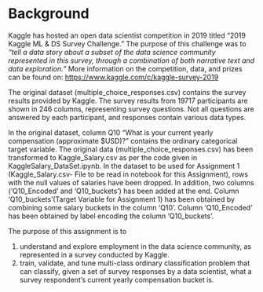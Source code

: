 # Background

Kaggle has hosted an open data scientist competition in 2019 titled “2019 Kaggle ML & DS Survey Challenge.” The purpose of this challenge was to *“tell a data story about a subset of the data science community represented in this survey, through a combination of both narrative text and data exploration.”* More information on the competition, data, and prizes can be found on: https://www.kaggle.com/c/kaggle-survey-2019

The original dataset (multiple_choice_responses.csv) contains the survey results provided by Kaggle. The survey results from 19717 participants are shown in 246 columns, representing survey questions. Not all questions are answered by each participant, and responses contain various data types.

In the original dataset, column Q10 “What is your current yearly compensation (approximate $USD)?” contains the ordinary categorical target variable. The original data (multiple_choice_responses.csv) has been transformed to Kaggle_Salary.csv as per the code given in KaggleSalary_DataSet.ipynb. In the dataset to be used for Assignment 1 (Kaggle_Salary.csv- File to be read in notebook for this Assignment), rows with the null values of salaries have been dropped. In addition, two columns (‘Q10_Encoded’ and ‘Q10_buckets’) has been added at the end. Column ‘Q10_buckets’(Target Variable for Assignment 1) has been obtained by combining some salary buckets in the column ‘Q10’. Column ‘Q10_Encoded’ has been obtained by label encoding the column ‘Q10_buckets’.

The purpose of this assignment is to
1) understand and explore employment in the data science community, as represented in a survey conducted by Kaggle.
2) train, validate, and tune multi-class ordinary classification problem that can classify, given a set of survey responses by a data scientist, what a survey respondent’s current yearly compensation bucket is.
